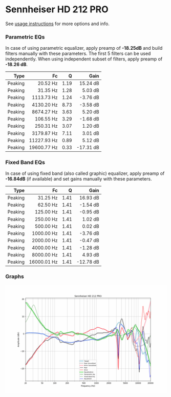 # Sennheiser HD 212 PRO
See [usage instructions](https://github.com/jaakkopasanen/AutoEq#usage) for more options and info.

### Parametric EQs
In case of using parametric equalizer, apply preamp of **-18.25dB** and build filters manually
with these parameters. The first 5 filters can be used independently.
When using independent subset of filters, apply preamp of **-18.26 dB**.

| Type    | Fc          |    Q | Gain      |
|--------:|------------:|-----:|----------:|
| Peaking | 20.52 Hz    | 1.19 | 15.24 dB  |
| Peaking | 31.35 Hz    | 1.28 | 5.03 dB   |
| Peaking | 1113.73 Hz  | 1.24 | -3.76 dB  |
| Peaking | 4130.20 Hz  | 8.73 | -3.58 dB  |
| Peaking | 8674.27 Hz  | 3.63 | 5.20 dB   |
| Peaking | 106.55 Hz   | 3.29 | -1.68 dB  |
| Peaking | 250.31 Hz   | 3.07 | 1.20 dB   |
| Peaking | 3179.87 Hz  | 7.11 | 3.01 dB   |
| Peaking | 11227.93 Hz | 0.89 | 5.12 dB   |
| Peaking | 19600.77 Hz | 0.33 | -17.31 dB |

### Fixed Band EQs
In case of using fixed band (also called graphic) equalizer, apply preamp of **-16.84dB**
(if available) and set gains manually with these parameters.

| Type    | Fc          |    Q | Gain      |
|--------:|------------:|-----:|----------:|
| Peaking | 31.25 Hz    | 1.41 | 16.93 dB  |
| Peaking | 62.50 Hz    | 1.41 | -1.54 dB  |
| Peaking | 125.00 Hz   | 1.41 | -0.95 dB  |
| Peaking | 250.00 Hz   | 1.41 | 1.02 dB   |
| Peaking | 500.00 Hz   | 1.41 | 0.02 dB   |
| Peaking | 1000.00 Hz  | 1.41 | -3.76 dB  |
| Peaking | 2000.00 Hz  | 1.41 | -0.47 dB  |
| Peaking | 4000.00 Hz  | 1.41 | -1.28 dB  |
| Peaking | 8000.00 Hz  | 1.41 | 4.93 dB   |
| Peaking | 16000.01 Hz | 1.41 | -12.78 dB |

### Graphs
![](./Sennheiser%20HD%20212%20PRO.png)